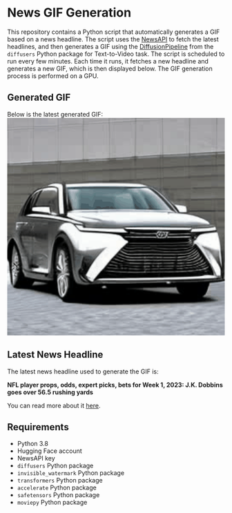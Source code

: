 # News GIF Generation
This repository contains a Python script that automatically generates a GIF based on a news headline. The script uses the [NewsAPI](https://newsapi.org/) to fetch the latest headlines, and then generates a GIF using the [DiffusionPipeline](https://github.com/huggingface/diffusers) from the `diffusers` Python package for Text-to-Video task.
The script is scheduled to run every few minutes. Each time it runs, it fetches a new headline and generates a new GIF, which is then displayed below. The GIF generation process is performed on a GPU.

## Generated GIF
Below is the latest generated GIF:
![Generated GIF](output.gif?raw=true&v=1694451978)

## Latest News Headline
The latest news headline used to generate the GIF is:

**NFL player props, odds, expert picks, bets for Week 1, 2023: J.K. Dobbins goes over 56.5 rushing yards**

You can read more about it [here](https://www.cbssports.com/nfl/news/nfl-player-props-odds-expert-picks-bets-for-week-1-2023-j-k-dobbins-goes-over-56-5-rushing-yards/).

## Requirements
- Python 3.8
- Hugging Face account
- NewsAPI key
- `diffusers` Python package
- `invisible_watermark` Python package
- `transformers` Python package
- `accelerate` Python package
- `safetensors` Python package
- `moviepy` Python package
